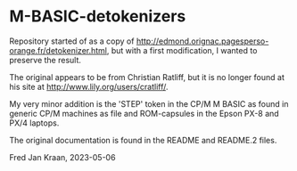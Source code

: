 # M-BASIC-detokenizers

Repository started of as a copy of http://edmond.orignac.pagesperso-orange.fr/detokenizer.html, but with a first modification, I wanted to preserve the result.

The original appears to be from Christian Ratliff, but it is no longer found at his site at http://www.lily.org/users/cratliff/.

My very minor addition is the 'STEP' token in the CP/M M BASIC as found in generic CP/M machines as file and ROM-capsules in the Epson PX-8 and PX/4 laptops.

The original documentation is found in the README and README.2 files.

Fred Jan Kraan, 2023-05-06